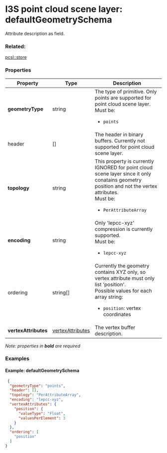 # I3S point cloud scene layer: defaultGeometrySchema

Attribute description as field.

### Related:

[pcsl::store](store.pcsl.md)
### Properties

| Property | Type | Description |
| --- | --- | --- |
| **geometryType** | string | The type of primitive. Only points are supported for point cloud scene layer.<div>Must be:<ul><li>`points`</li></ul></div> |
| header | [] | The header in binary buffers. Currently not supported for point cloud scene layer. |
| **topology** | string | This property is currently IGNORED for point cloud scene layer since it only conatains geometry position and not the vertex attributes.<div>Must be:<ul><li>`PerAttributeArray`</li></ul></div> |
| **encoding** | string | Only 'lepcc-xyz' compression is currently supported.<div>Must be:<ul><li>`lepcc-xyz`</li></ul></div> |
| ordering | string[] | Currently the geometry contains XYZ only, so vertex attribute must only list 'position'.<div>Possible values for each array string:<ul><li>`position`: vertex coordinates</li></ul></div> |
| **vertexAttributes** | [vertexAttributes](vertexAttributes.pcsl.md) | The vertex buffer description. |

*Note: properties in **bold** are required*

### Examples 

#### Example: defaultGeometrySchema 

```json
 {
  "geometryType": "points",
  "header": [],
  "topology": "PerAttributeArray",
  "encoding": "lepcc-xyz",
  "vertexAttributes": {
    "position": {
      "valueType": "Float",
      "valuesPerElement": 3
    }
  },
  "ordering": [
    "position"
  ]
} 
```

